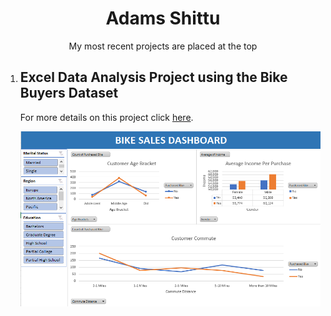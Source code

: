 <h1 align="center">Adams Shittu</h1>
<p align="center">My most recent projects are placed at the top</p>

<ol>
  
  <li>
    <h2>Excel Data Analysis Project using the Bike Buyers Dataset</h2>
    <p><span>For more details on this project click </span><a target="_blank" href="https://github.com/shittuadams/excel-data-analysis-project-on-bike-buyers-dataset/blob/main/README.md">here</a>.</p>
    <img src="images/bike-buyers-dashboard-image.png">
    
  </li>
  
  
</ol>

